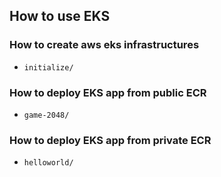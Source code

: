 ## How to use EKS

### How to create aws eks infrastructures

- `initialize/`

### How to deploy EKS app from public ECR

- `game-2048/`

### How to deploy EKS app from private ECR

- `helloworld/`
